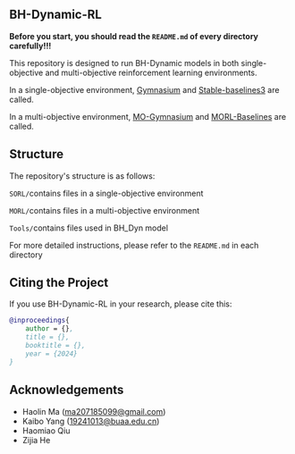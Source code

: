 ## BH-Dynamic-RL

**Before you start, you should read the `README.md` of every directory carefully!!!**

This repository is designed to run BH-Dynamic models in both single-objective and multi-objective reinforcement learning environments.

In a single-objective environment, [Gymnasium](https://github.com/Farama-Foundation/Gymnasium) and [Stable-baselines3](https://github.com/DLR-RM/stable-baselines3) are called.

In a multi-objective environment, [MO-Gymnasium](https://github.com/Farama-Foundation/mo-gymnasium) and [MORL-Baselines](https://github.com/LucasAlegre/morl-baselines) are called.

## Structure

The repository's structure is as follows:

`SORL/`contains files in a single-objective environment

`MORL/`contains files in a multi-objective environment

`Tools/`contains files used in BH_Dyn model

For more detailed instructions, please refer to the `README.md` in each directory

## Citing the Project

If you use BH-Dynamic-RL in your research, please cite this:

```bibtex
@inproceedings{
	author = {},
	title = {},
	booktitle = {},
	year = {2024}
}
```

## Acknowledgements

- Haolin Ma (ma207185099@gmail.com)
- Kaibo Yang (19241013@buaa.edu.cn)
- Haomiao Qiu
- Zijia He
